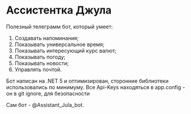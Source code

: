 # Ассистентка Джула
Полезный телеграмм бот, который умеет:
  1. Создавать напоминания;
  2. Показывать универсальное время;
  3. Показывать интересующий курс валют;
  4. Показывать погоду;
  5. Показывать новости;
  6. Управлять почтой.

Бот написан на .NET 5 и оптимизирован, сторонние библиотеки использовались по минимуму.
Все Api-Keys находяться в app.config - он в git ignore, для безопасности

Сам бот - @Assistant_Jula_bot.
